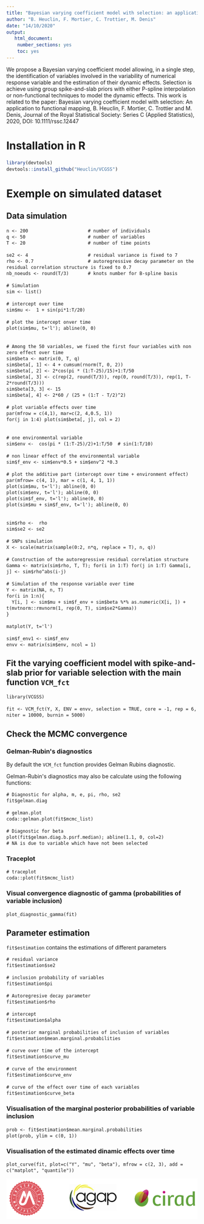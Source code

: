 ```yaml
---
title: "Bayesian varying coefficient model with selection: an application to functional mapping"
author: "B. Heuclin, F. Mortier, C. Trottier, M. Denis"
date: "14/10/2020"
output:
   html_document:
    number_sections: yes
    toc: yes
---
```




We propose a Bayesian varying coefficient model  allowing, in a single step, the identification of variables involved in the variability of numerical response variable and the estimation of their dynamic effects. Selection is achieve using group spike-and-slab priors with either  P-spline interpolation  or  non-functional techniques to model the dynamic effects. This work is related to the paper: Bayesian varying coefficient model with selection: An application to functional mapping, B. Heuclin, F. Mortier, C. Trottier and M. Denis, Journal of the Royal Statistical Society: Series C (Applied Statistics), 2020,  DOI: 10.1111/rssc.12447



# Installation in R

``` r
library(devtools)
devtools::install_github("Heuclin/VCGSS")
```


# Exemple on simulated dataset

## Data simulation 
```{r}
n <- 200                      # number of individuals
q <- 50                       # number of variables
T <- 20                       # number of time points

se2 <- 4                      # residual variance is fixed to 7
rho <- 0.7                    # autoregressive decay parameter on the residual correlation structure is fixed to 0.7
nb_noeuds <- round(T/3)       # knots number for B-spline basis
 
# Simulation
sim <- list()

# intercept over time
sim$mu <-  1 + sin(pi*1:T/20) 

# plot the intercept onver time
plot(sim$mu, t='l'); abline(0, 0)


# Among the 50 variables, we fixed the first four variables with non zero effect over time
sim$beta <- matrix(0, T, q)
sim$beta[, 1] <- 4 + cumsum(rnorm(T, 0, 2))
sim$beta[, 2] <- 2*cos(pi * (1:T-25)/15)+1:T/50
sim$beta[, 3] <- c(rep(2, round(T/3)), rep(0, round(T/3)), rep(1, T-2*round(T/3)))
sim$beta[3, 3] <- 15
sim$beta[, 4] <- 2*60 / (25 + (1:T - T/2)^2)

# plot variable effects over time
par(mfrow = c(4,1), mar=c(2, 4,0.5, 1))
for(j in 1:4) plot(sim$beta[, j], col = 2)


# one environmental variable 
sim$env <-  cos(pi * (1:T-25)/2)+1:T/50  # sin(1:T/10)

# non linear effect of the environmental variable
sim$f_env <- sim$env*0.5 + sim$env^2 *0.3

# plot the additive part (intercept over time + environment effect)
par(mfrow= c(4, 1), mar = c(1, 4, 1, 1))
plot(sim$mu, t='l'); abline(0, 0)
plot(sim$env, t='l'); abline(0, 0)
plot(sim$f_env, t='l'); abline(0, 0)
plot(sim$mu + sim$f_env, t='l'); abline(0, 0)


sim$rho <-  rho
sim$se2 <- se2

# SNPs simulation
X <- scale(matrix(sample(0:2, n*q, replace = T), n, q))

# Construction of the autoregressive residual correlation structure
Gamma <- matrix(sim$rho, T, T); for(i in 1:T) for(j in 1:T) Gamma[i, j] <- sim$rho^abs(i-j) 

# Simulation of the response variable over time
Y <- matrix(NA, n, T)
for(i in 1:n){
  Y[i, ] <- sim$mu + sim$f_env + sim$beta %*% as.numeric(X[i, ]) + t(mvtnorm::rmvnorm(1, rep(0, T), sim$se2*Gamma))   
}

matplot(Y, t='l')

sim$f_env1 <- sim$f_env
envv <- matrix(sim$env, ncol = 1)
```


## Fit the varying coefficient model with spike-and-slab prior for variable selection with the main function `VCM_fct` 
```{r}
library(VCGSS)

fit <- VCM_fct(Y, X, ENV = envv, selection = TRUE, core = -1, rep = 6, niter = 10000, burnin = 5000)
```

## Check the MCMC convergence

### Gelman-Rubin's diagnostics 

By default the `VCM_fct` function provides Gelman Rubins diagnostic.

Gelman-Rubin's diagnostics may also be calculate using the following functions:

```{r}
# Diagnostic for alpha, m, e, pi, rho, se2
fit$gelman.diag

# gelman.plot
coda::gelman.plot(fit$mcmc_list)

# Diagnostic for beta
plot(fit$gelman.diag.b.psrf.median); abline(1.1, 0, col=2)  
# NA is due to variable which have not been selected

```

### Traceplot

```{r}
# traceplot
coda::plot(fit$mcmc_list)
```

### Visual convergence diagnostic of gamma (probabilities of variable inclusion)

```{r}
plot_diagnostic_gamma(fit)
```



## Parameter estimation
`fit$estimation` contains the estimations of different parameters 

```{r}
# residual variance
fit$estimation$se2 

# inclusion probability of variables
fit$estimation$pi   

# Autoregresive decay parameter
fit$estimation$rho  

# intercept
fit$estimation$alpha 

# posterior marginal probabilities of inclusion of variables
fit$estimation$mean.marginal.probabilities  

# curve over time of the intercept
fit$estimation$curve_mu    

# curve of the environment  
fit$estimation$curve_env   

# curve of the effect over time of each variables
fit$estimation$curve_beta  
```

### Visualisation of the marginal posterior probabilities of variable inclusion 

```{r}
prob <- fit$estimation$mean.marginal.probabilities
plot(prob, ylim = c(0, 1))
```

### Visualisation of the estimated dinamic effects over time

```{r}
plot_curve(fit, plot=c("Y", "mu", "beta"), mfrow = c(2, 3), add = c("matplot", "quantile"))
```

![](logo.png)

